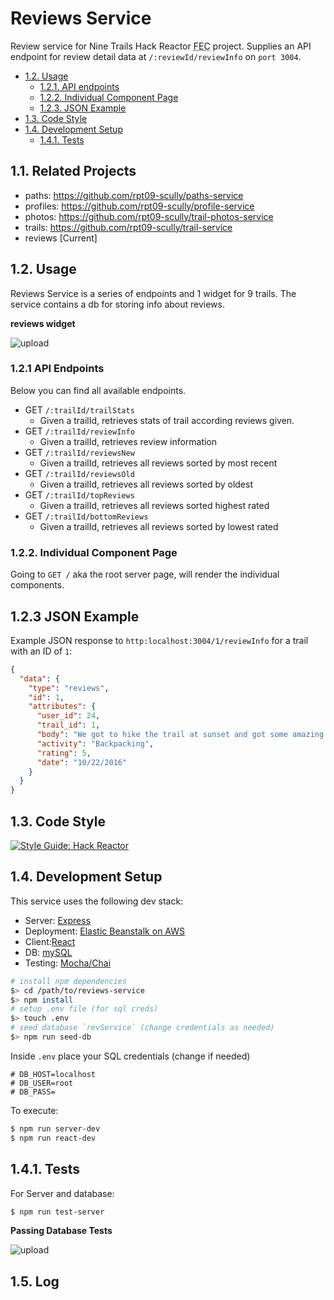 # Reviews Service

Review service for Nine Trails Hack Reactor <abbr title="Front End Capstone">FEC</abbr> project. Supplies an API endpoint for review detail data at `/:reviewId/reviewInfo` on `port 3004`.

- [1.2. Usage](#13-usage)
    - [1.2.1. API endpoints](#121-api-endpoints)
    - [1.2.2. Individual Component Page](#122-individual-component-page)
    - [1.2.3. JSON Example](#123-json-example)
- [1.3. Code Style](#13-code-style)
- [1.4. Development Setup](#14-development-setup)
  - [1.4.1. Tests](#141-tests)

## 1.1. Related Projects

- paths: https://github.com/rpt09-scully/paths-service
- profiles: https://github.com/rpt09-scully/profile-service
- photos: https://github.com/rpt09-scully/trail-photos-service
- trails: https://github.com/rpt09-scully/trail-service
- reviews [Current]



## 1.2. Usage


Reviews Service is a series of endpoints and 1 widget for 9 trails. The service contains a db for storing info about reviews.

**reviews widget**

![upload](https://giant.gfycat.com/SkeletalOrnateKillerwhale.gif)


###  1.2.1 API Endpoints

Below you can find all available endpoints.

+ GET `/:trailId/trailStats`
  - Given a trailId, retrieves stats of trail according reviews given.
+ GET `/:trailId/reviewInfo`
  - Given a trailId, retrieves review information
+ GET `/:trailId/reviewsNew`
  - Given a trailId, retrieves all reviews sorted by most recent
+ GET `/:trailId/reviewsOld`
  - Given a trailId, retrieves all reviews sorted by oldest
+ GET `/:trailId/topReviews`
  - Given a trailId, retrieves all reviews sorted highest rated
+ GET `/:trailId/bottomReviews`
  - Given a trailId, retrieves all reviews sorted by lowest rated

### 1.2.2. Individual Component Page

Going to `GET /` aka the root server page, will render the individual components.



## 1.2.3 JSON Example

Example JSON response to `http:localhost:3004/1/reviewInfo` for a trail with an ID of `1`:

```json
{
  "data": {
    "type": "reviews",
    "id": 1,
    "attributes": {
      "user_id": 24,
      "trail_id": 1,
      "body": "We got to hike the trail at sunset and got some amazing pictures. The view was worth every step!",
      "activity": "Backpacking",
      "rating": 5,
      "date": "10/22/2016"
    }
  }
}
```

## 1.3. Code Style

[![Style Guide: Hack Reactor](https://img.shields.io/badge/Style%20Guide-Hack%20Reactor-blue.svg)](https://github.com/hackreactor-labs/eslint-config-hackreactor)


## 1.4. Development Setup

This service uses the following dev stack:

  - Server: [Express](http://expressjs.com/)
  - Deployment: [Elastic Beanstalk on AWS](https://aws.amazon.com/elasticbeanstalk/)
  - Client:[React](http://reactjs.org/)
  - DB: [mySQL](https://dev.mysql.com/doc/refman/5.7/en/)
  - Testing: [Mocha/Chai](https://www.chaijs.com/)

```sh
# install npm dependencies
$> cd /path/to/reviews-service
$> npm install
# setup .env file (for sql creds)
$> touch .env
# seed database `revService` (change credentials as needed)
$> npm run seed-db
```

Inside `.env` place your SQL credentials (change if needed)
```
# DB_HOST=localhost
# DB_USER=root
# DB_PASS=
```

To execute:

```sh
$ npm run server-dev
$ npm run react-dev
```

## 1.4.1. Tests
For Server and database:
```sh
$ npm run test-server
```

**Passing Database Tests**

![upload](https://imgur.com/BdtmJp6)

## 1.5. Log